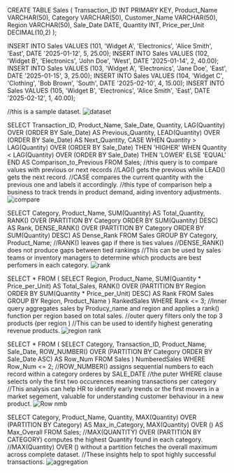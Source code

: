 CREATE TABLE Sales (
    Transaction_ID INT PRIMARY KEY,
    Product_Name VARCHAR(50),
    Category VARCHAR(50),
    Customer_Name VARCHAR(50),
    Region VARCHAR(50),
    Sale_Date DATE,
    Quantity INT,
    Price_per_Unit DECIMAL(10,2)
);

INSERT INTO Sales VALUES (101, 'Widget A', 'Electronics', 'Alice Smith', 'East', DATE '2025-01-12', 5, 25.00);
INSERT INTO Sales VALUES (102, 'Widget B', 'Electronics', 'John Doe', 'West', DATE '2025-01-14', 2, 40.00);
INSERT INTO Sales VALUES (103, 'Widget A', 'Electronics', 'Jane Doe', 'East', DATE '2025-01-15', 3, 25.00);
INSERT INTO Sales VALUES (104, 'Widget C', 'Clothing', 'Bob Brown', 'South', DATE '2025-02-10', 4, 15.00);
INSERT INTO Sales VALUES (105, 'Widget B', 'Electronics', 'Alice Smith', 'East', DATE '2025-02-12', 1, 40.00);

//this is a sample dataset.
![dataset](https://github.com/user-attachments/assets/03a3b862-3cf9-4886-816b-0160b224be28)


SELECT 
    Transaction_ID,
    Product_Name,
    Sale_Date,
    Quantity,
    LAG(Quantity) OVER (ORDER BY Sale_Date) AS Previous_Quantity,
    LEAD(Quantity) OVER (ORDER BY Sale_Date) AS Next_Quantity,
    CASE
        WHEN Quantity > LAG(Quantity) OVER (ORDER BY Sale_Date)
             THEN 'HIGHER'
        WHEN Quantity < LAG(Quantity) OVER (ORDER BY Sale_Date)
             THEN 'LOWER'
        ELSE 'EQUAL'
    END AS Comparison_to_Previous
FROM Sales;
//this query is to compare values with previous or next records
//LAG() gets the previous while LEAD() gets the next record.
//CASE compares the current quantity with the previous one and labels it accordingly.
//this type of comparison help a business to track trends in product demand, aiding inventory adjustments.
![compare](https://github.com/user-attachments/assets/7237e496-7663-4f52-b572-c42fa13dfe25)


SELECT 
    Category,
    Product_Name,
    SUM(Quantity) AS Total_Quantity,
    RANK() OVER (PARTITION BY Category ORDER BY SUM(Quantity) DESC) AS Rank,
    DENSE_RANK() OVER (PARTITION BY Category ORDER BY SUM(Quantity) DESC) AS Dense_Rank
FROM Sales
GROUP BY Category, Product_Name;
//RANK() leaves gap if there is ties values
//DENSE_RANK() does not produce gaps between tied rankings
//This can be used by sales teams or inventory managers to determine which products are best perfomers in each category.
![rank](https://github.com/user-attachments/assets/b9d107f7-7041-4c8e-ba42-2e3c8d4b00ea)


SELECT *
FROM (
    SELECT 
        Region,
        Product_Name,
        SUM(Quantity * Price_per_Unit) AS Total_Sales,
        RANK() OVER (PARTITION BY Region ORDER BY SUM(Quantity * Price_per_Unit) DESC) AS Rank
    FROM Sales
    GROUP BY Region, Product_Name
) RankedSales
WHERE Rank <= 3;
//Inner query aggregates sales by Producy_name and region and applies a rank() function per region based on total sales.
//outer query filters only the top 3 products (per region )
//This can be used to identify highest generating revenue products.
![region rank](https://github.com/user-attachments/assets/fb5eeb55-12be-4364-90c5-8540a37c0700)




SELECT * FROM (
    SELECT 
        Category,
        Transaction_ID,
        Product_Name,
        Sale_Date,
        ROW_NUMBER() OVER (PARTITION BY Category ORDER BY Sale_Date ASC) AS Row_Num
    FROM Sales
) NumberedSales
WHERE Row_Num <= 2;
//ROW_NUMBER() assigns sequential numbers to each record within a category orderes by SALE_DATE
//the puter WHERE clause selects only the first two occurences meaning transactions per category
//This analysis can help HR to identify early trends or the first movers in a market segement, valuable for understanding customer behaviour in a new product.
![Row nmb](https://github.com/user-attachments/assets/183d917b-f36d-4893-9080-48bfdc6069f2)



SELECT 
    Category,
    Product_Name,
    Quantity,
    MAX(Quantity) OVER (PARTITION BY Category) AS Max_in_Category,
    MAX(Quantity) OVER () AS Max_Overall
FROM Sales;
//MAX(QUANTITY) OVER (PARTITION BY CATEGORY) computes the highest Quantity found in each category.
//MAX(Quantity) OVER () without a partition fetches the overall maximum across complete dataset.
//These insights help to spot highly successful transactions.
![aggregation](https://github.com/user-attachments/assets/b139a96d-488c-4499-95f5-d1eeb186b7de)


